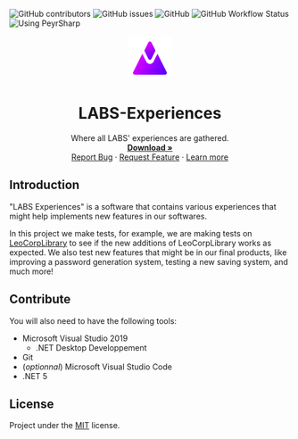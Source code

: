![GitHub contributors](https://img.shields.io/github/contributors/Leo-Corporation/LABS-Experiences)
![GitHub issues](https://img.shields.io/github/issues/Leo-Corporation/LABS-Experiences)
![GitHub](https://img.shields.io/github/license/Leo-Corporation/LABS-Experiences)
![GitHub Workflow Status](https://img.shields.io/github/actions/workflow/status/Leo-Corporation/LABS-Experiences/dotnetframework.yml) 
![Using PeyrSharp](https://img.shields.io/badge/using-PeyrSharp-DD00FF?logo=nuget)
<br />
<p align="center">
  <a href="https://github.com/Leo-Corporation/LABS-Experiences">
    <img src=".github/images/logo.png" alt="Logo" width="80" height="80">
  </a>

  <h1 align="center">LABS-Experiences</h1>

  <p align="center">
    Where all LABS' experiences are gathered.
    <br />
    <a href="https://github.com/Leo-Corporation/LABS-Experiences/releases"><strong>Download »</strong></a>
    <br />
    <a href="https://github.com/Leo-Corporation/LABS-Experiences/issues/new?assignees=&labels=bug&template=bug_report.md&title=%5BBug%5D+">Report Bug</a>
    ·
    <a href="https://github.com/Leo-Corporation/LABS-Experiences/issues/new?assignees=&labels=suggestion+enhancement&template=feature_request.md&title=%5BEnhancement%5D+">Request Feature</a>
    ·
    <a href="https://en.leocorp.fr/labs">Learn more</a>

  </p>
</p>

## Introduction
"LABS Experiences" is a software that contains various experiences that might help implements new features in our softwares.

In this project we make tests, for example, we are making tests on [LeoCorpLibrary](https://github.com/Leo-Corporation/LeoCorpLibrary) to see if the new additions of LeoCorpLibrary works as expected. We also test new features that might be in our final products, like improving a password generation system, testing a new saving system, and much more!

## Contribute
You will also need to have the following tools:
- Microsoft Visual Studio 2019
  - .NET Desktop Developpement
- Git
- (*optionnal*) Microsoft Visual Studio Code
- .NET 5

## License
Project under the [MIT](https://github.com/Leo-Corporation/LABS-Experiences/blob/master/LICENSE.md) license.
